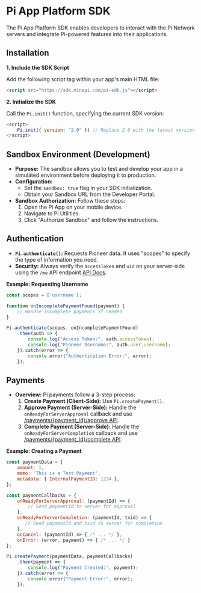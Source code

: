 # Pi App Platform SDK

The Pi App Platform SDK enables developers to interact with the Pi Network servers and integrate Pi-powered features into their applications.

## Installation

**1. Include the SDK Script** 

Add the following script tag within your app's main HTML file:

```html
<script src="https://sdk.minepi.com/pi-sdk.js"></script>
```

**2. Initialize the SDK**

Call the `Pi.init()` function, specifying the current SDK version:

```javascript
<script> 
    Pi.init({ version: "2.0" }) // Replace 2.0 with the latest version
</script>
```

## Sandbox Environment (Development)

* **Purpose:** The sandbox allows you to test and develop your app in a simulated environment before deploying it to production.
* **Configuration:** 
    * Set the `sandbox: true` flag in your SDK initialization.
    * Obtain your Sandbox URL from the Developer Portal.
* **Sandbox Authorization:** Follow these steps:
    1. Open the Pi App on your mobile device.
    2. Navigate to Pi Utilities.
    3. Click "Authorize Sandbox" and follow the instructions.

## Authentication

* **`Pi.authenticate()`:**  Requests Pioneer data. It uses "scopes" to specify the type of information you need.
* **Security:** Always verify the `accessToken` and `uid` on your server-side using the `/me` API endpoint [API Docs](pioneers/me.md).

**Example: Requesting Username**

```javascript
const scopes = ['username']; 

function onIncompletePaymentFound(payment) { 
    // Handle incomplete payments if needed
}

Pi.authenticate(scopes, onIncompletePaymentFound)
    .then(auth => {
        console.log("Access Token:", auth.accessToken);
        console.log("Pioneer Username:", auth.user.username); 
    }).catch(error => {
        console.error("Authentication Error:", error); 
    });
```

## Payments

* **Overview:** Pi payments follow a 3-step process:
    1. **Create Payment (Client-Side):**  Use `Pi.createPayment()`.
    2. **Approve Payment (Server-Side):**  Handle the `onReadyForServerApproval` callback and use [ /payments/{payment_id}/approve API](payments/payments_approve.md).
    3. **Complete Payment (Server-Side):** Handle the `onReadyForServerCompletion` callback and use [/payments/{payment_id}/complete API](payments/payments_complete.md).

**Example: Creating a Payment**

```javascript
const paymentData = {
    amount: 1, 
    memo: 'This is a Test Payment',
    metadata: { InternalPaymentID: 1234 }, 
};

const paymentCallbacks = {
    onReadyForServerApproval: (paymentId) => {
        // Send paymentId to server for approval 
    },
    onReadyForServerCompletion: (paymentId, txid) => {
       // Send paymentId and txid to server for completion  
    },
    onCancel: (paymentId) => { /* ... */ }, 
    onError: (error, payment) => { /* ... */ } 
};

Pi.createPayment(paymentData, paymentCallbacks)
    .then(payment => {
        console.log("Payment Created:", payment); 
    }).catch(error => {
        console.error("Payment Error:", error); 
    });
```